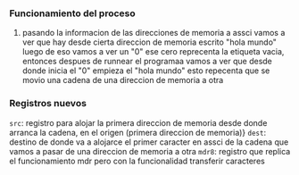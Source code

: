 ### Funcionamiento del proceso 
1. pasando la informacion de las direcciones de memoria a assci vamos a ver que hay desde cierta direccion de memoria escrito "hola mundo" luego de eso vamos a  ver un "0" ese cero reprecenta la etiqueta vacia, entonces despues de runnear el programaa vamos a ver que desde donde inicia el "0" empieza el "hola mundo" esto repecenta que se movio una cadena de una direccion de memoria a otra




### Registros nuevos
`src`: registro para alojar la primera direccion de memoria desde donde arranca la cadena, en el origen (primera direccion de memoria)}
`dest`: destino de donde va a alojarce el primer caracter en assci de la cadena que vamos a pasar de una direccion de memoria a otra 
`mdr8`: registro que replica el funcionamiento mdr pero con la funcionalidad transferir caracteres 

